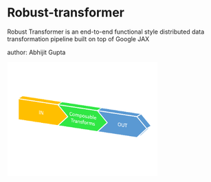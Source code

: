 <h1> Robust-transformer </h1>

Robust Transformer is an end-to-end functional style distributed data transformation pipeline built on top of Google JAX

author: Abhijit Gupta
<p align="left">
  <img src="transformer.png" width="350" title="hover text">
</p>

